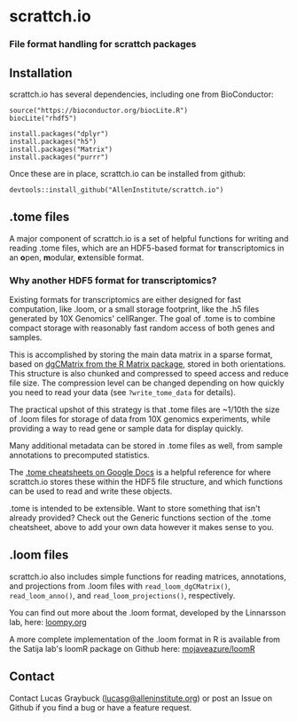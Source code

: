 # scrattch.io  
### File format handling for scrattch packages

## Installation

scrattch.io has several dependencies, including one from BioConductor:
```
source("https://bioconductor.org/biocLite.R")
biocLite("rhdf5")

install.packages("dplyr")
install.packages("h5")
install.packages("Matrix")
install.packages("purrr")
```

Once these are in place, scrattch.io can be installed from github:
```
devtools::install_github("AllenInstitute/scrattch.io")
```
## .tome files
A major component of scrattch.io is a set of helpful functions for writing and reading .tome files, which are an HDF5-based format for **t**ranscriptomics in an **o**pen, **m**odular, **e**xtensible format.  

### Why another HDF5 format for transcriptomics?  
Existing formats for transcriptomics are either designed for fast computation, like .loom, or a small storage footprint, like the .h5 files generated by 10X Genomics' cellRanger. The goal of .tome 
is to combine compact storage with reasonably fast random access of both genes and samples.

This is accomplished by storing the main data matrix in a sparse format, based on [dgCMatrix from the R Matrix package](https://stat.ethz.ch/R-manual/R-devel/library/Matrix/html/dgCMatrix-class.html), stored in both orientations. This structure is also chunked and compressed to speed access and reduce file size. The compression level can be changed depending on how quickly you need to read your data (see `?write_tome_data` for details).

The practical upshot of this strategy is that .tome files are ~1/10th the size of .loom files for storage of data from 10X genomics experiments, while providing a way to read gene or sample data for display quickly.

Many additional metadata can be stored in .tome files as well, from sample annotations to precomputed statistics.

The [.tome cheatsheets on Google Docs](https://docs.google.com/spreadsheets/d/1tJUgnfEXUv1IuzGAykDCTIUTsgzEWkT-jfl4UcEUl48/edit?usp=sharing) is a helpful reference for where scrattch.io stores these within the HDF5 file structure, and which functions can be used to read and write these objects.

.tome is intended to be extensible. Want to store something that isn't already provided? Check out the Generic functions section of the .tome cheatsheet, above to add your own data however it makes sense to you.

## .loom files
scrattch.io also includes simple functions for reading matrices, annotations, and projections from .loom files with `read_loom_dgCMatrix()`, `read_loom_anno()`, and `read_loom_projections()`, respectively.

You can find out more about the .loom format, developed by the Linnarsson lab, here: [loompy.org](http://loompy.org/)

A more complete implementation of the .loom format in R is available from the Satija lab's loomR package on Github here: [mojaveazure/loomR](https://github.com/mojaveazure/loomR)

## Contact
Contact Lucas Graybuck (lucasg@alleninstitute.org) or post an Issue on Github if you find a bug or have a feature request.
